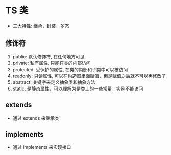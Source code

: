 <!--
 * @Author: xujie 1607526161@qq.com
 * @Date: 2022-10-11 17:28:14
 * @LastEditors: xujie 1607526161@qq.com
 * @FilePath: \HTML-CSS-Javascript-\Node.js学习\TypeScript教程\笔记\TS类.md
 * @Description: 
-->
# TS 类

* 三大特性: 继承，封装，多态

## 修饰符

1. public: 默认修饰符, 在任何地方可见
2. private: 私有属性, 只能在类的内部访问
3. protected: 受保护的属性, 在类的内部和子类中可以被访问
4. readonly: 只读属性, 可以在构造器里面赋值，但是赋值之后就不可以再修改了
5. abstract: 关键字来定义抽象类和抽象方法
6. static: 是静态属性，可以理解为是类上的一些常量，实例不能访问

## extends

* 通过 extends 来继承类

## implements

* 通过 implements 来实现接口
